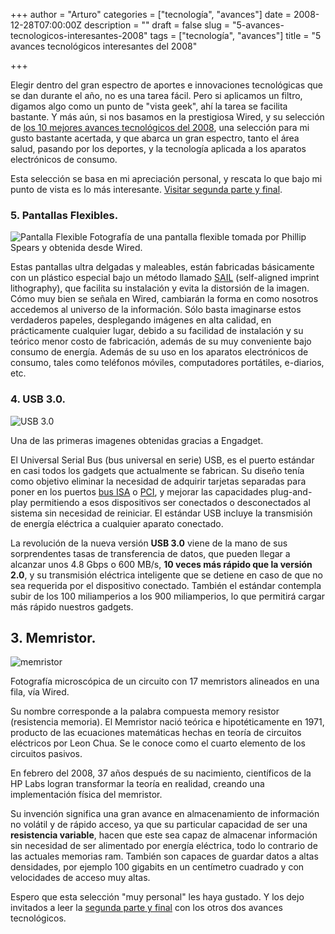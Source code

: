 +++
author = "Arturo"
categories = ["tecnología", "avances"]
date = 2008-12-28T07:00:00Z
description = ""
draft = false
slug = "5-avances-tecnologicos-interesantes-2008"
tags = ["tecnología", "avances"]
title = "5 avances tecnológicos interesantes del 2008"

+++

Elegir dentro del gran espectro de aportes e innovaciones tecnológicas que se dan durante el año, no es una tarea fácil. Pero si aplicamos un filtro, digamos algo como un punto de "vista geek", ahí la tarea se facilita bastante. Y más aún, si nos basamos en la prestigiosa Wired, y su selección de <a href="https://www.wired.com/gadgets/miscellaneous/news/2008/12/YE8_techbreaks">los 10 mejores avances tecnológicos del 2008</a>, una selección para mi gusto bastante acertada, y que abarca un gran espectro, tanto el área salud, pasando por los deportes, y la tecnología aplicada a los aparatos electrónicos de consumo.

Esta selección se basa en mi apreciación personal, y rescata lo que bajo mi punto de vista es lo más interesante. <a href="http://geeksan.com/tecnologia/5-avances-tecnologicos-interesantes-2008-2.html">Visitar segunda parte y final</a>.

### 5. Pantallas Flexibles.

![Pantalla Flexible](/content/images/2016/07/32-pantalla-flexible-1.jpg)
Fotografía de una pantalla flexible tomada por Phillip Spears y obtenida desde Wired.

Estas pantallas ultra delgadas y maleables, están fabricadas básicamente con un plástico especial bajo un método llamado <a href="http://geek.cl/wp-content/uploads/2008/12/sail_award.html">SAIL</a> (self-aligned imprint lithography), que facilita su instalación y evita la distorsión de la imagen. Cómo muy bien se señala en Wired, cambiarán la forma en como nosotros accedemos al universo de la información. Sólo basta imaginarse estos verdaderos papeles, desplegando imágenes en alta calidad, en prácticamente cualquier lugar, debido a su facilidad de instalación y su teórico menor costo de fabricación, además de su muy conveniente bajo consumo de energía. Además de su uso en los aparatos electrónicos de consumo, tales como teléfonos móviles, computadores portátiles, e-diarios, etc.

### 4. USB 3.0.

![USB 3.0](/content/images/2016/07/33-usb_3.jpg)

Una de las primeras imagenes obtenidas gracias a Engadget.

El Universal Serial Bus (bus universal en serie) USB, es el puerto estándar en casi todos los gadgets que actualmente se fabrican. Su diseño tenía como objetivo eliminar la necesidad de adquirir tarjetas separadas para poner en los puertos <a href="http://geek.cl/wp-content/uploads/2008/12/Bus_ISA">bus ISA</a> o <a href="http://geek.cl/wp-content/uploads/2008/12/Bus_PCI">PCI</a>, y mejorar las capacidades plug-and-play permitiendo a esos dispositivos ser conectados o desconectados al sistema sin necesidad de reiniciar. El estándar USB incluye la transmisión de energía eléctrica a cualquier aparato conectado.

La revolución de la nueva versión <strong>USB 3.0</strong> viene de la mano de sus sorprendentes tasas de transferencia de datos, que pueden llegar a alcanzar unos  4.8 Gbps  o 600 MB/s, <b>10 veces más rápido que la versión 2.0</b>, y su transmisión eléctrica inteligente que se detiene en caso de que no sea requerida por el dispositivo conectado. También el estándar contempla subir de los 100 miliamperios a los 900 miliamperios, lo que permitirá cargar más rápido nuestros gadgets.

## 3. Memristor.

![memristor](/content/images/2016/07/35-memristor.jpg)

Fotografía microscópica de un circuito con 17 memristors alineados en una fila, vía Wired.

Su nombre corresponde a la palabra compuesta memory resistor (resistencia memoria). El Memristor nació teórica e hipotéticamente en 1971, producto de las ecuaciones matemáticas hechas en teoría de circuitos eléctricos por Leon Chua. Se le conoce como el cuarto elemento de los circuitos pasivos.

En febrero del 2008, 37 años después de su nacimiento, científicos de la HP Labs logran transformar la teoría en realidad, creando una implementación física del memristor.

Su invención significa una gran avance en almacenamiento de información no volátil y de rápido acceso, ya que su particular capacidad de ser una <b>resistencia variable</b>, hacen que este sea capaz de almacenar información sin necesidad de ser alimentado por energía eléctrica, todo lo contrario de las actuales memorias ram. También son capaces de guardar datos a altas densidades, por ejemplo 100 gigabits en un centímetro cuadrado y con velocidades de acceso muy altas.

Espero que esta selección "muy personal" les haya gustado. Y los dejo invitados a leer la <a href="https://geek.cl/5-avances-tecnologicos-interesantes-2008-2">segunda parte y final</a> con los otros dos avances tecnológicos.
